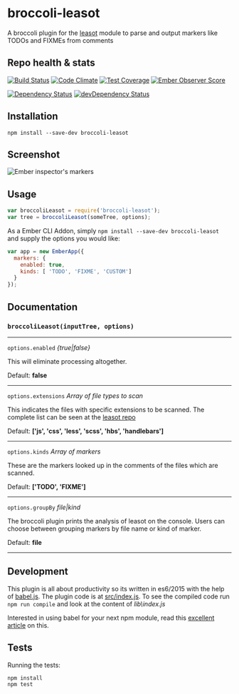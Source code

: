 broccoli-leasot 
=============

A broccoli plugin for the [leasot](https://github.com/pgilad/leasot) module to parse and output markers like TODOs and FIXMEs from comments

## Repo health & stats
[![Build Status](https://travis-ci.org/sivakumar-kailasam/broccoli-leasot.svg)](https://travis-ci.org/sivakumar-kailasam/broccoli-leasot)  [![Code Climate](https://codeclimate.com/github/sivakumar-kailasam/broccoli-leasot/badges/gpa.svg)](https://codeclimate.com/github/sivakumar-kailasam/broccoli-leasot) [![Test Coverage](https://codeclimate.com/github/sivakumar-kailasam/broccoli-leasot/badges/coverage.svg)](https://codeclimate.com/github/sivakumar-kailasam/broccoli-leasot/coverage) [![Ember Observer Score](http://emberobserver.com/badges/broccoli-leasot.svg)](http://emberobserver.com/addons/broccoli-leasot)

[![Dependency Status](https://david-dm.org/sivakumar-kailasam/broccoli-leasot.svg)](https://david-dm.org/sivakumar-kailasam/broccoli-leasot) [![devDependency Status](https://david-dm.org/sivakumar-kailasam/broccoli-leasot/dev-status.svg)](https://david-dm.org/sivakumar-kailasam/broccoli-leasot#info=devDependencies) 

## Installation
`npm install --save-dev broccoli-leasot`

## Screenshot
![Ember inspector's markers](https://cloud.githubusercontent.com/assets/604117/9023570/7233674c-38be-11e5-9a71-36158e067be2.png)

## Usage

```js
var broccoliLeasot = require('broccoli-leasot');
var tree = broccoliLeasot(someTree, options);
```

As a Ember CLI Addon, simply `npm install --save-dev broccoli-leasot` and supply the options you would like:

```js
var app = new EmberApp({
  markers: {
    enabled: true,
    kinds: [ 'TODO', 'FIXME', 'CUSTOM']
  }
});
```

## Documentation

### `broccoliLeasot(inputTree, options)`

---

`options.enabled` *{true|false}*

This will eliminate processing altogether.

Default: **false**

---

`options.extensions` *Array of file types to scan*

This indicates the files with specific extensions to be scanned. The complete list can be seen at the [leasot repo](https://github.com/pgilad/leasot#supported-languages)

Default: **['js', 'css', 'less', 'scss', 'hbs', 'handlebars']**

---

`options.kinds` *Array of markers*

These are the markers looked up in the comments of the files which are scanned.

Default: **['TODO', 'FIXME']**

---

`options.groupBy` *file|kind*

The broccoli plugin prints the analysis of leasot on the console. Users can choose between grouping markers by file name or kind of marker.

Default: **file**

---


## Development
This plugin is all about productivity so its written in es6/2015 with the help of [babel.js](https://babeljs.io/). The plugin code is at [src/index.js](https://github.com/sivakumar-kailasam/broccoli-leasot/blob/master/src/index.js). To see the compiled code run `npm run compile` and look at the content of *lib\index.js*

Interested in using babel for your next npm module, read this [excellent article](http://mammal.io/articles/using-es6-today/) on this.


## Tests

Running the tests:

```
npm install
npm test
```
